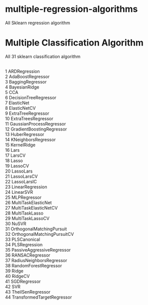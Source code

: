 # multiple-regression-algorithms
All Sklearn regression algorithm

# Multiple Classification Algorithm

All 31 sklearn classification algorithm

<br />  1 ARDRegression
<br />  2 AdaBoostRegressor
<br />  3 BaggingRegressor
<br />  4 BayesianRidge
<br />  5 CCA
<br />  6 DecisionTreeRegressor
<br />  7 ElasticNet
<br />  8 ElasticNetCV
<br />  9 ExtraTreeRegressor
<br />  10 ExtraTreesRegressor
<br />  11 GaussianProcessRegressor
<br />  12 GradientBoostingRegressor
<br />  13 HuberRegressor
<br />  14 KNeighborsRegressor
<br />  15 KernelRidge
<br />  16 Lars
<br />  17 LarsCV
<br />  18 Lasso
<br />  19 LassoCV
<br />  20 LassoLars
<br />  21 LassoLarsCV
<br />  22 LassoLarsIC
<br />  23 LinearRegression
<br />  24 LinearSVR
<br />  25 MLPRegressor
<br />  26 MultiTaskElasticNet
<br />  27 MultiTaskElasticNetCV
<br />  28 MultiTaskLasso
<br />  29 MultiTaskLassoCV
<br />  30 NuSVR
<br />  31 OrthogonalMatchingPursuit
<br />  32 OrthogonalMatchingPursuitCV
<br />  33 PLSCanonical
<br />  34 PLSRegression
<br />  35 PassiveAggressiveRegressor
<br />  36 RANSACRegressor
<br />  37 RadiusNeighborsRegressor
<br />  38 RandomForestRegressor
<br />  39 Ridge
<br />  40 RidgeCV
<br />  41 SGDRegressor
<br />  42 SVR
<br />  43 TheilSenRegressor
<br />  44 TransformedTargetRegressor
